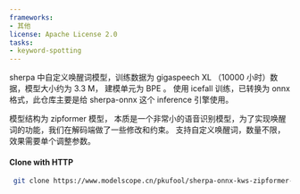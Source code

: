 ```yaml
---
frameworks:
- 其他
license: Apache License 2.0
tasks:
- keyword-spotting
---
```


sherpa 中自定义唤醒词模型，训练数据为 gigaspeech XL （10000 小时）数据，模型大小约为 3.3 M， 建模单元为 BPE 。 使用 icefall 训练，已转换为 onnx 格式，此仓库主要是给 sherpa-onnx 这个 inference 引擎使用。

模型结构为 zipformer 模型， 本质是一个非常小的语音识别模型，为了实现唤醒词的功能，我们在解码端做了一些修改和约束。 支持自定义唤醒词，数量不限，效果需要单个调整参数。

#### Clone with HTTP
```bash
 git clone https://www.modelscope.cn/pkufool/sherpa-onnx-kws-zipformer-gigaspeech-3.3M-2024-01-01.git
```